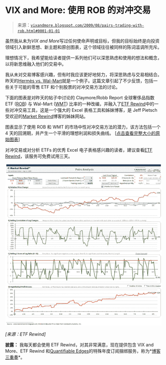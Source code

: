 <!--yml

类别：未分类

日期：2024-05-18 17:33:50

-->

# VIX and More: 使用 ROB 的对冲交易

> 来源：[`vixandmore.blogspot.com/2009/08/pairs-trading-with-rob.html#0001-01-01`](http://vixandmore.blogspot.com/2009/08/pairs-trading-with-rob.html#0001-01-01)

虽然我从未为*VIX and More*写过任何使命声明或目标，但我的目标始终是向投资领域引入新鲜思想、新主题和原创图表，这个领域往往被同样的陈词滥调所充斥。

理想情况下，我希望能给读者提供一系列他们可以深思熟虑和使用的想法和概念，以将新思维融入他们的交易中。

我从未对交易博客感兴趣，但有时我应该更好地努力，将深思熟虑与交易相结合。昨天的[Hermès vs. Wal-Mart](http://vixandmore.blogspot.com/2009/08/hermes-vs-wal-mart.html)就是一个例子。这篇文章引起了不少反馈，包括一些关于可能的零售 ETF 和个别股票的对冲交易方法的讨论。

下面的图表是对昨天的帖子中讨论的 Claymore/Robb Report 全球奢侈品指数 ETF ([ROB](http://vixandmore.blogspot.com/search/label/ROB)) 与 Wal-Mart ([WMT](http://vixandmore.blogspot.com/search/label/WMT)) 比率的一种改编，并融入了[ETF Rewind](http://etfrewind.blogspot.com/)中的一些对冲交易工具，这是一个强大的 Excel 表格工具和姊妹博客，是 Jeff Pietsch 受欢迎的[Market Rewind](http://marketrewind.blogspot.com/)博客的姊妹网站。

图表显示了使用 ROB 和 WMT 的市场中性对冲交易方法的潜力，该方法包括一个 4 天的回溯期，并产生一个平滑的理想利润和损失曲线。 [[点击查看完整大小的原始图表](http://www.etfrewind.com/overview/ROB%20Pairs/ROBWMT.png)]

对冲交易或对分析 ETFs 的优秀 Excel 电子表格感兴趣的读者，建议查看[ETF Rewind](http://etfrewind.blogspot.com/)，该服务可免费试用三天。

![](img/ff7e66222ccc524bc7448c567b4f8868.png)

*[来源：ETF Rewind]*

**披露：** 我每天都会使用 ETF Rewind，对其非常满意，现在提供包含 VIX and More、ETF Rewind 和[Quantifiable Edges](http://quantifiableedges.blogspot.com/)的特殊年度订阅捆绑服务，称为*[博客三重奏](http://vixandmoresubscriber.blogspot.com/2009/03/announcing-blogger-triple-play.html)*。
